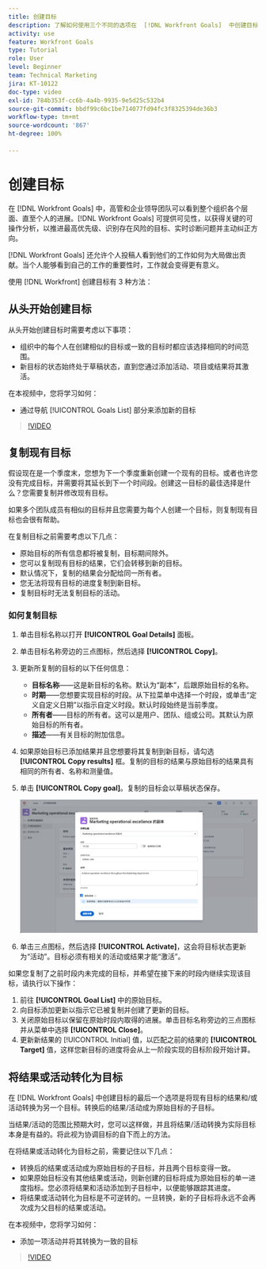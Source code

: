 ```yaml
---
title: 创建目标
description: 了解如何使用三个不同的选项在  [!DNL Workfront Goals]  中创建目标。
activity: use
feature: Workfront Goals
type: Tutorial
role: User
level: Beginner
team: Technical Marketing
jira: KT-10122
doc-type: video
exl-id: 784b353f-cc6b-4a4b-9935-9e5d25c532b4
source-git-commit: bbdf99c6bc1be714077fd94fc3f8325394de36b3
workflow-type: tm+mt
source-wordcount: '867'
ht-degree: 100%

---
```


# 创建目标

在 [!DNL Workfront Goals] 中，高管和企业领导团队可以看到整个组织各个层面、直至个人的进展。[!DNL Workfront Goals] 可提供可见性，以获得关键的可操作分析，以推进最高优先级、识别存在风险的目标、实时诊断问题并主动纠正方向。

[!DNL Workfront Goals] 还允许个人投稿人看到他们的工作如何为大局做出贡献。当个人能够看到自己的工作的重要性时，工作就会变得更有意义。

使用 [!DNL Workfront] 创建目标有 3 种方法：

## 从头开始创建目标

从头开始创建目标时需要考虑以下事项：

* 组织中的每个人在创建相似的目标或一致的目标时都应该选择相同的时间范围。
* 新目标的状态始终处于草稿状态，直到您通过添加活动、项目或结果将其激活。

在本视频中，您将学习如何：

* 通过导航 [!UICONTROL Goals List] 部分来添加新的目标

>[!VIDEO](https://video.tv.adobe.com/v/3412616/?quality=12&learn=on&enablevpops=1&captions=chi_hans)

## 复制现有目标

假设现在是一个季度末，您想为下一个季度重新创建一个现有的目标。或者也许您没有完成目标，并需要将其延长到下一个时间段。创建这一目标的最佳选择是什么？您需要复制并修改现有目标。

如果多个团队成员有相似的目标并且您需要为每个人创建一个目标，则复制现有目标也会很有帮助。

在复制目标之前需要考虑以下几点：

* 原始目标的所有信息都将被复制，目标期间除外。
* 您可以复制现有目标的结果，它们会转移到新的目标。
* 默认情况下，复制的结果会分配给同一所有者。
* 您无法将现有目标的进度复制到新目标。
* 复制目标时无法复制目标的活动。

### 如何复制目标

1. 单击目标名称以打开 **[!UICONTROL Goal Details]** 面板。
1. 单击目标名称旁边的三点图标，然后选择 **[!UICONTROL Copy]**。
1. 更新所复制的目标的以下任何信息：
   * **目标名称**——这是新目标的名称。默认为“副本”，后跟原始目标的名称。
   * **时期**——您想要实现目标的时段。从下拉菜单中选择一个时段，或单击“定义自定义日期”以指示自定义时段。默认时段始终是当前季度。
   * **所有者**——目标的所有者。这可以是用户、团队、组或公司。其默认为原始目标的所有者。
   * **描述**——有关目标的附加信息。

1. 如果原始目标已添加结果并且您想要将其复制到新目标，请勾选 **[!UICONTROL Copy results]** 框。复制的目标的结果与原始目标的结果具有相同的所有者、名称和测量值。

1. 单击 **[!UICONTROL Copy goal]**。复制的目标会以草稿状态保存。

   ![[!DNL Workfront Goals] 中 [!UICONTROL Goal Details] 面板的图像，其中显示了 [!UICONTROL Copy] 选项](assets/03-workfront-goals-copy-a-goal.png)

1. 单击三点图标，然后选择 **[!UICONTROL Activate]**，这会将目标状态更新为“活动”。目标必须有相关的活动或结果才能“激活”。

如果您复制了之前时段内未完成的目标，并希望在接下来的时段内继续实现该目标，请执行以下操作：

1. 前往 **[!UICONTROL Goal List]** 中的原始目标。
1. 向目标添加更新以指示它已被复制并创建了更新的目标。
1. 关闭原始目标以保留在原始时段内取得的进展。单击目标名称旁边的三点图标并从菜单中选择 **[!UICONTROL Close]**。
1. 更新新结果的 [!UICONTROL Initial] 值，以匹配之前的结果的 **[!UICONTROL Target]** 值，这样您新目标的进度将会从上一阶段实现的目标阶段开始计算。

## 将结果或活动转化为目标

在 [!DNL Workfront Goals] 中创建目标的最后一个选项是将现有目标的结果和/或活动转换为另一个目标。转换后的结果/活动成为原始目标的子目标。

当结果/活动的范围比预期大时，您可以这样做，并且将结果/活动转换为实际目标本身是有益的。将此视为协调目标的自下而上的方法。

在将结果或活动转化为目标之前，需要记住以下几点：

* 转换后的结果或活动成为原始目标的子目标，并且两个目标变得一致。
* 如果原始目标没有其他结果或活动，则新创建的目标将成为原始目标的单一进度指标。您必须将结果和活动添加到子目标中，以便能够跟踪其进度。
* 将结果或活动转化为目标是不可逆转的。一旦转换，新的子目标将永远不会再次成为父目标的结果或活动。

在本视频中，您将学习如何：

* 添加一项活动并将其转换为一致的目标

>[!VIDEO](https://video.tv.adobe.com/v/3416521/?quality=12&learn=on&enablevpops=1&captions=chi_hans)

